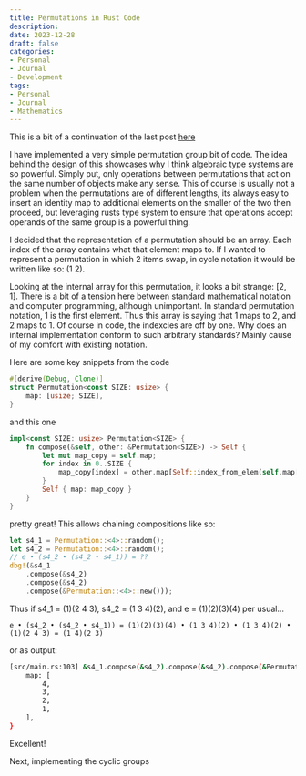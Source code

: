 ```yaml
---
title: Permutations in Rust Code 
description: 
date: 2023-12-28
draft: false
categories:
- Personal
- Journal
- Development
tags:
- Personal
- Journal
- Mathematics
---
```


This is a bit of a continuation of the last post [here](/posts/2023-12-26-minimal-representations)

I have implemented a very simple permutation group bit of code. The idea behind the design of this showcases why I think algebraic type systems are so powerful. Simply put, only operations between permutations that act on the same number of objects make any sense. This of course is usually not a problem when the permutations are of different lengths, its always easy to insert an identity map to additional elements on the smaller of the two then proceed, but leveraging rusts type system to ensure that operations accept operands of the same group is a powerful thing.

I decided that the representation of a permutation should be an array. Each index of the array contains what that element maps to. If I wanted to represent a permutation in which 2 items swap, in cycle notation it would be written like so: (1 2).

Looking at the internal array for this permutation, it looks a bit strange: [2, 1]. There is a bit of a tension here between standard mathematical notation and computer programming, although unimportant. In standard permutation notation, 1 is the first element. Thus this array is saying that 1 maps to 2, and 2 maps to 1. Of course in code, the indexcies are off by one. Why does an internal implementation conform to such arbitrary standards? Mainly cause of my comfort with existing notation.

Here are some key snippets from the code

```rust
#[derive(Debug, Clone)]
struct Permutation<const SIZE: usize> {
    map: [usize; SIZE],
}
```

and this one

```rust
impl<const SIZE: usize> Permutation<SIZE> {
    fn compose(&self, other: &Permutation<SIZE>) -> Self {
        let mut map_copy = self.map;
        for index in 0..SIZE {
            map_copy[index] = other.map[Self::index_from_elem(self.map[index])];
        }
        Self { map: map_copy }
    }
}
```

pretty great! This allows chaining compositions like so:

```rust
let s4_1 = Permutation::<4>::random();
let s4_2 = Permutation::<4>::random();
// e • (s4_2 • (s4_2 • s4_1)) = ??
dbg!(&s4_1
    .compose(&s4_2)
    .compose(&s4_2)
    .compose(&Permutation::<4>::new()));
```

Thus if s4\_1 = (1)(2 4 3), s4\_2 = (1 3 4)(2), and e = (1)(2)(3)(4) per usual...

```e • (s4_2 • (s4_2 • s4_1)) = (1)(2)(3)(4) • (1 3 4)(2) • (1 3 4)(2) • (1)(2 4 3) = (1 4)(2 3)```

or as output:

```bash
[src/main.rs:103] &s4_1.compose(&s4_2).compose(&s4_2).compose(&Permutation::<4>::new()) = Permutation {
    map: [
        4,
        3,
        2,
        1,
    ],
}
```

Excellent!

Next, implementing the cyclic groups
